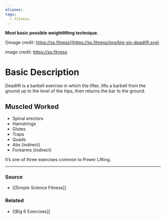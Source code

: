 ```yaml
---
aliases: 
tags:
  - fitness
---
```

**Most basic possible weightlifting technique.**

![image credit: https://ss.fitness](https://ss.fitness/img/big-six-deadlift.svg)

image credit: https://ss.fitness

# Basic Description

Deadlift is a barbell exercise in which the lifter, lifts a barbell from the ground up to the level of the hips, then returns the bar to the ground. 

## Muscled Worked

- Spinal erectors
- Hamstrings
- Glutes
- Traps
- Quads
- Abs (indirect)
- Forearms (indirect)

It’s one of three exercises common to Power Lifting.

---

### Source
- [[Simple Science Fitness]]

### Related
- [[Big 6 Exercises]]